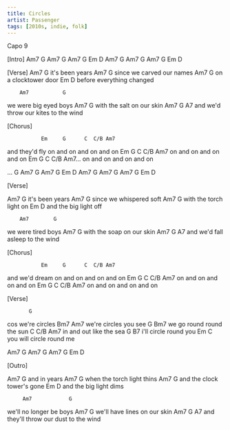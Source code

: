 ```yaml
---
title: Circles
artist: Passenger
tags: [2010s, indie, folk]
---
```


Capo 9
 
[Intro]
Am7 G Am7 G Am7 G Em D
Am7 G Am7 G Am7 G Em D
 
 
[Verse]
Am7            G
    it's been years
         Am7             G
since we     carved our names
     Am7             G
on a     clocktower door
       Em           D
before everything changed
 
        Am7           G
we were     big eyed boys
         Am7               G
with the     salt on our skin
         Am7            G            A7
and we'd     throw our kites to the wind
 
 
[Chorus]
 
               Em     G      C  C/B Am7
and they'd fly on and on and on and on
Em        G      C  C/B Am7
   on and on and on and on
Em        G      C  C/B Am7...
   on and on and on and on
 
 
... G Am7 G Am7 G Em D
Am7 G Am7 G Am7 G Em D
 
 
[Verse]
 
Am7            G
    it's been years
         Am7            G
since we     whispered soft
         Am7             G
with the     torch light on
        Em        D
and the big light off
 
        Am7        G
we were     tired boys
         Am7              G
with the     soap on our skin
         Am7         G           A7
and we'd     fall asleep to the wind
 
 
[Chorus]
 
               Em     G      C  C/B Am7
and we'd dream on and on and on and on
Em        G      C  C/B Am7
   on and on and on and on
Em        G      C  C/B Am7
   on and on and on and on
 
 
 
[Verse]
 
           G
cos we're circles
       Bm7        Am7
we're circles you see
       G               Bm7
we go round round the sun
       C    C/B      Am7
in and out like the sea
      G            B7
i'll circle round you
          Em           C
you will circle round me
 
 
Am7 G Am7 G Am7 G Em D
 
 
[Outro]
 
Am7         G
    and in years
         Am7              G
when the     torch light thins
        Am7                G
and the     clock tower's gone
        Em         D
and the big light dims
 
         Am7            G
we'll no     longer be boys
           Am7               G
we'll have     lines on our skin
            Am7            G               A7
and they'll     throw our dust to the wind
